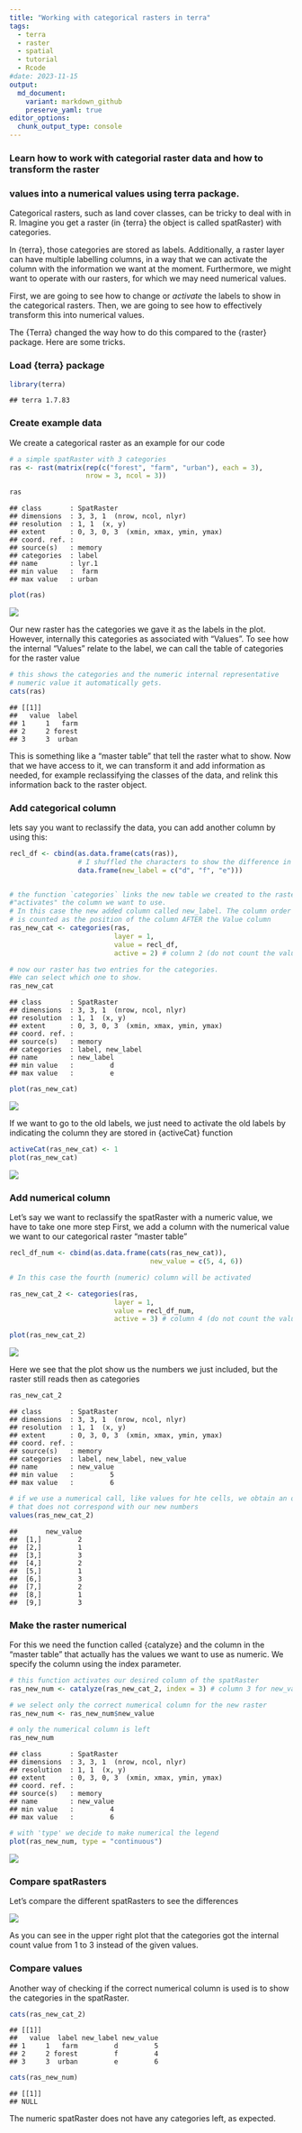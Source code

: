 ```yaml
---
title: "Working with categorical rasters in terra"
tags:
  - terra
  - raster
  - spatial
  - tutorial
  - Rcode
#date: 2023-11-15
output:
  md_document:
    variant: markdown_github
    preserve_yaml: true
editor_options: 
  chunk_output_type: console
---
```


### Learn how to work with categorial raster data and how to transform the raster

### values into a numerical values using terra package.

Categorical rasters, such as land cover classes, can be tricky to deal
with in R. Imagine you get a raster (in {terra} the object is called
spatRaster) with categories.

In {terra}, those categories are stored as labels. Additionally, a
raster layer can have multiple labelling columns, in a way that we can
activate the column with the information we want at the moment.
Furthermore, we might want to operate with our rasters, for which we may
need numerical values.

First, we are going to see how to change or *activate* the labels to
show in the categorical rasters. Then, we are going to see how to
effectively transform this into numerical values.

The {Terra} changed the way how to do this compared to the {raster}
package. Here are some tricks.

### Load {terra} package

``` r
library(terra)
```

    ## terra 1.7.83

### Create example data

We create a categorical raster as an example for our code

``` r
# a simple spatRaster with 3 categories
ras <- rast(matrix(rep(c("forest", "farm", "urban"), each = 3), 
                   nrow = 3, ncol = 3))

ras
```

    ## class       : SpatRaster 
    ## dimensions  : 3, 3, 1  (nrow, ncol, nlyr)
    ## resolution  : 1, 1  (x, y)
    ## extent      : 0, 3, 0, 3  (xmin, xmax, ymin, ymax)
    ## coord. ref. :  
    ## source(s)   : memory
    ## categories  : label 
    ## name        : lyr.1 
    ## min value   :  farm 
    ## max value   : urban

``` r
plot(ras)
```

<img src="/assets/images_tutorials/plot dummy data-1.png" style="display: block; margin: auto;" />

Our new raster has the categories we gave it as the labels in the plot.
However, internally this categories as associated with “Values”. To see
how the internal “Values” relate to the label, we can call the table of
categories for the raster value

``` r
# this shows the categories and the numeric internal representative 
# numeric value it automatically gets.
cats(ras)
```

    ## [[1]]
    ##   value  label
    ## 1     1   farm
    ## 2     2 forest
    ## 3     3  urban

This is something like a “master table” that tell the raster what to
show. Now that we have access to it, we can transform it and add
information as needed, for example reclassifying the classes of the
data, and relink this information back to the raster object.

### Add categorical column

lets say you want to reclassify the data, you can add another column by
using this:

``` r
recl_df <- cbind(as.data.frame(cats(ras)),
                 # I shuffled the characters to show the difference in the end
                 data.frame(new_label = c("d", "f", "e"))) 


# the function `categories` links the new table we created to the raster and 
#"activates" the column we want to use. 
# In this case the new added column called new_label. The column order 
# is counted as the position of the column AFTER the Value column
ras_new_cat <- categories(ras, 
                          layer = 1, 
                          value = recl_df, 
                          active = 2) # column 2 (do not count the value column!)

# now our raster has two entries for the categories. 
#We can select which one to show.
ras_new_cat
```

    ## class       : SpatRaster 
    ## dimensions  : 3, 3, 1  (nrow, ncol, nlyr)
    ## resolution  : 1, 1  (x, y)
    ## extent      : 0, 3, 0, 3  (xmin, xmax, ymin, ymax)
    ## coord. ref. :  
    ## source(s)   : memory
    ## categories  : label, new_label 
    ## name        : new_label 
    ## min value   :         d 
    ## max value   :         e

``` r
plot(ras_new_cat)
```

<img src="/assets/images_tutorials/plot reclass table-1.png" style="display: block; margin: auto;" />

If we want to go to the old labels, we just need to activate the old
labels by indicating the column they are stored in {activeCat} function

``` r
activeCat(ras_new_cat) <- 1
plot(ras_new_cat)
```

<img src="/assets/images_tutorials/plot activate categorie-1.png" style="display: block; margin: auto;" />

### Add numerical column

Let’s say we want to reclassify the spatRaster with a numeric value, we
have to take one more step First, we add a column with the numerical
value we want to our categorical raster “master table”

``` r
recl_df_num <- cbind(as.data.frame(cats(ras_new_cat)),
                                   new_value = c(5, 4, 6))

# In this case the fourth (numeric) column will be activated

ras_new_cat_2 <- categories(ras, 
                          layer = 1, 
                          value = recl_df_num, 
                          active = 3) # column 4 (do not count the value column!)

plot(ras_new_cat_2)
```

<img src="/assets/images_tutorials/plot reclassify cat2-1.png" style="display: block; margin: auto;" />

Here we see that the plot show us the numbers we just included, but the
raster still reads then as categories

``` r
ras_new_cat_2
```

    ## class       : SpatRaster 
    ## dimensions  : 3, 3, 1  (nrow, ncol, nlyr)
    ## resolution  : 1, 1  (x, y)
    ## extent      : 0, 3, 0, 3  (xmin, xmax, ymin, ymax)
    ## coord. ref. :  
    ## source(s)   : memory
    ## categories  : label, new_label, new_value 
    ## name        : new_value 
    ## min value   :         5 
    ## max value   :         6

``` r
# if we use a numerical call, like values for hte cells, we obtain an output 
# that does not correspond with our new numbers
values(ras_new_cat_2)
```

    ##       new_value
    ##  [1,]         2
    ##  [2,]         1
    ##  [3,]         3
    ##  [4,]         2
    ##  [5,]         1
    ##  [6,]         3
    ##  [7,]         2
    ##  [8,]         1
    ##  [9,]         3

### Make the raster numerical

For this we need the function called {catalyze} and the column in the
“master table” that actually has the values we want to use as numeric.
We specify the column using the index parameter.

``` r
# this function activates our desired column of the spatRaster
ras_new_num <- catalyze(ras_new_cat_2, index = 3) # column 3 for new_value

# we select only the correct numerical column for the new raster
ras_new_num <- ras_new_num$new_value

# only the numerical column is left
ras_new_num
```

    ## class       : SpatRaster 
    ## dimensions  : 3, 3, 1  (nrow, ncol, nlyr)
    ## resolution  : 1, 1  (x, y)
    ## extent      : 0, 3, 0, 3  (xmin, xmax, ymin, ymax)
    ## coord. ref. :  
    ## source(s)   : memory
    ## name        : new_value 
    ## min value   :         4 
    ## max value   :         6

``` r
# with 'type' we decide to make numerical the legend
plot(ras_new_num, type = "continuous") 
```

<img src="/assets/images_tutorials/plot reclassify num-1.png" style="display: block; margin: auto;" />

### Compare spatRasters

Let’s compare the different spatRasters to see the differences

<img src="/assets/images_tutorials/plot compare spatRaster-1.png" style="display: block; margin: auto;" />

As you can see in the upper right plot that the categories got the
internal count value from 1 to 3 instead of the given values.

### Compare values

Another way of checking if the correct numerical column is used is to
show the categories in the spatRaster.

``` r
cats(ras_new_cat_2)
```

    ## [[1]]
    ##   value  label new_label new_value
    ## 1     1   farm         d         5
    ## 2     2 forest         f         4
    ## 3     3  urban         e         6

``` r
cats(ras_new_num)
```

    ## [[1]]
    ## NULL

The numeric spatRaster does not have any categories left, as expected.
